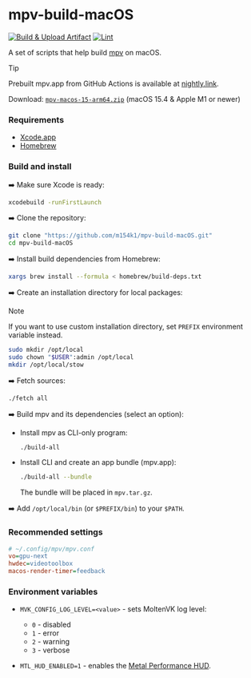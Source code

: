 # mpv-build-macOS

[![Build & Upload Artifact](https://github.com/m154k1/mpv-build-macOS/actions/workflows/build.yml/badge.svg)](https://github.com/m154k1/mpv-build-macOS/actions/workflows/build.yml)
[![Lint](https://github.com/m154k1/mpv-build-macOS/actions/workflows/lint.yml/badge.svg)](https://github.com/m154k1/mpv-build-macOS/actions/workflows/lint.yml)

A set of scripts that help build [mpv](https://mpv.io) on macOS.

> [!TIP]
> Prebuilt mpv.app from GitHub Actions is available at [nightly.link].
>
> Download: [`mpv-macos-15-arm64.zip`] (macOS 15.4 & Apple M1 or newer)

### Requirements

- [Xcode.app](https://developer.apple.com/xcode/)
- [Homebrew](https://brew.sh)

### Build and install

:arrow_right: Make sure Xcode is ready:

```sh
xcodebuild -runFirstLaunch
```

:arrow_right: Clone the repository:

```sh
git clone "https://github.com/m154k1/mpv-build-macOS.git"
cd mpv-build-macOS
```

:arrow_right: Install build dependencies from Homebrew:

```sh
xargs brew install --formula < homebrew/build-deps.txt
```

:arrow_right: Create an installation directory for local packages:

> [!NOTE]
> If you want to use custom installation directory,
> set `PREFIX` environment variable instead.

```sh
sudo mkdir /opt/local
sudo chown "$USER":admin /opt/local
mkdir /opt/local/stow
```

:arrow_right: Fetch sources:

```sh
./fetch all
```

:arrow_right: Build mpv and its dependencies (select an option):

- Install mpv as CLI-only program:

  ```sh
  ./build-all
  ```

- Install CLI and create an app bundle (mpv.app):

  ```sh
  ./build-all --bundle
  ```

  The bundle will be placed in `mpv.tar.gz`.

:arrow_right: Add `/opt/local/bin` (or `$PREFIX/bin`) to your `$PATH`.

### Recommended settings

```cfg
# ~/.config/mpv/mpv.conf
vo=gpu-next
hwdec=videotoolbox
macos-render-timer=feedback
```

### Environment variables

- `MVK_CONFIG_LOG_LEVEL=<value>` - sets MoltenVK log level:

  - `0` - disabled
  - `1` - error
  - `2` - warning
  - `3` - verbose

- `MTL_HUD_ENABLED=1` - enables the [Metal Performance HUD].

[nightly.link]: https://nightly.link/m154k1/mpv-build-macOS/workflows/build/master
[`mpv-macos-15-arm64.zip`]: https://nightly.link/m154k1/mpv-build-macOS/workflows/build/master/mpv-macos-15-arm64.zip
[Metal Performance HUD]: https://developer.apple.com/documentation/xcode/monitoring-your-metal-apps-graphics-performance
